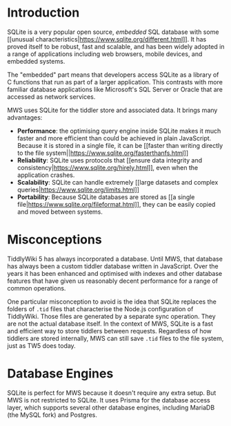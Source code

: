 # Introduction

SQLite is a very popular open source, *embedded* SQL database with some [[unusual characteristics|https://www.sqlite.org/different.html]]. It has proved itself to be robust, fast and scalable, and has been widely adopted in a range of applications including web browsers, mobile devices, and embedded systems.

The "embedded" part means that developers access SQLite as a library of C functions that run as part of a larger application. This contrasts with more familiar database applications like Microsoft's SQL Server or Oracle that are accessed as network services.

MWS uses SQLite for the tiddler store and associated data. It brings many advantages:

- **Performance**: the optimising query engine inside SQLite makes it much faster and more efficient than could be achieved in plain JavaScript. Because it is stored in a single file, it can be [[faster than writing directly to the file system||https://www.sqlite.org/fasterthanfs.html]]
- **Reliability**: SQLite uses protocols that [[ensure data integrity and consistency|https://www.sqlite.org/hirely.html]], even when the application crashes.
- **Scalability**: SQLite can handle extremely [[large datasets and complex queries|https://www.sqlite.org/limits.html]]
- **Portability**: Because SQLite databases are stored as [[a single file|https://www.sqlite.org/fileformat.html]], they can be easily copied and moved between systems.

# Misconceptions

TiddlyWiki 5 has always incorporated a database. Until MWS, that database has always been a custom tiddler database written in JavaScript. Over the years it has been enhanced and optimised with indexes and other database features that have given us reasonably decent performance for a range of common operations.

One particular misconception to avoid is the idea that SQLite replaces the folders of `.tid` files that characterise the Node.js configuration of TiddlyWiki. Those files are generated by a separate sync operation. They are not the actual database itself. In the context of MWS, SQLite is a fast and efficient way to store tiddlers between requests. Regardless of how tiddlers are stored internally, MWS can still save `.tid` files to the file system, just as TW5 does today.

# Database Engines

SQLite is perfect for MWS because it doesn't require any extra setup. But MWS is not restricted to SQLite. It uses Prisma for the database access layer, which supports several other database engines, including MariaDB (the MySQL fork) and Postgres. 

